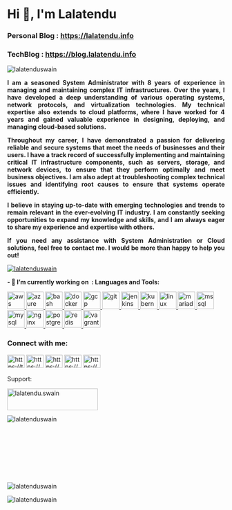 <h1>Hi 👋, I&#39;m Lalatendu</h1>

<h3>Personal Blog :&nbsp;<a href="https://lalatendu.info/">https://lalatendu.info</a></h3>

<h3>TechBlog :&nbsp;<a href="https://blog.lalatendu.info/">https://blog.lalatendu.info</a></h3>

<p style="text-align:justify"><img alt="lalatenduswain" src="https://komarev.com/ghpvc/?username=lalatenduswain&amp;label=Profile%20views&amp;color=0e75b6&amp;style=flat" /></p>

<p style="text-align:justify"><strong>I am a seasoned System Administrator with 8 years of experience in managing and maintaining complex IT infrastructures. Over the years, I have developed a deep understanding of various operating systems, network protocols, and virtualization technologies. My technical expertise also extends to cloud platforms, where I have worked for 4 years and gained valuable experience in designing, deploying, and managing cloud-based solutions.</strong></p>

<p style="text-align:justify"><strong>Throughout my career, I have demonstrated a passion for delivering reliable and secure systems that meet the needs of businesses and their users. I have a track record of successfully implementing and maintaining critical IT infrastructure components, such as servers, storage, and network devices, to ensure that they perform optimally and meet business objectives. I am also adept at troubleshooting complex technical issues and identifying root causes to ensure that systems operate efficiently.</strong></p>

<p style="text-align:justify"><strong>I believe in staying up-to-date with emerging technologies and trends to remain relevant in the ever-evolving IT industry. I am constantly seeking opportunities to expand my knowledge and skills, and I am always eager to share my experience and expertise with others.</strong></p>

<p style="text-align:justify"><strong>If you need any assistance with System Administration or Cloud solutions, feel free to contact me. I would be more than happy to help you out!</strong></p>

<p><a href="https://github.com/ryo-ma/github-profile-trophy"><img alt="lalatenduswain" src="https://github-profile-trophy.vercel.app/?username=lalatenduswain" /></a></p>

<p><strong>- 🔭 I&rsquo;m currently working on&nbsp; : Languages and Tools:</strong></p>

<p><a href="https://aws.amazon.com" rel="noreferrer" target="_blank"><img alt="aws" src="https://raw.githubusercontent.com/Lalatenduswain/lalatenduswain.github.io/master/images/icons/Devops/aws.svg" style="height:40px; width:40px" /> </a> <a href="https://azure.microsoft.com/en-in/" rel="noreferrer" target="_blank"> <img alt="azure" src="https://raw.githubusercontent.com/Lalatenduswain/lalatenduswain.github.io/master/images/icons/Devops/azure.svg" style="height:40px; width:40px" /> </a> <a href="https://www.gnu.org/software/bash/" rel="noreferrer" target="_blank"> <img alt="bash" src="https://raw.githubusercontent.com/Lalatenduswain/lalatenduswain.github.io/master/images/icons/Devops/bash.svg" style="height:40px; width:40px" /> </a> <a href="https://www.docker.com/" rel="noreferrer" target="_blank"> <img alt="docker" src="https://raw.githubusercontent.com/Lalatenduswain/lalatenduswain.github.io/master/images/icons/Devops/docker.svg" style="height:40px; width:40px" /> </a> <a href="https://cloud.google.com" rel="noreferrer" target="_blank"> <img alt="gcp" src="https://raw.githubusercontent.com/Lalatenduswain/lalatenduswain.github.io/master/images/icons/googlecloud/googlecloud-original.svg" style="height:40px; width:40px" /> </a> <a href="https://git-scm.com/" rel="noreferrer" target="_blank"> <img alt="git" src="https://raw.githubusercontent.com/Lalatenduswain/lalatenduswain.github.io/master/images/icons/git/git-original.svg" style="height:40px; width:40px" /> </a> <a href="https://www.jenkins.io" rel="noreferrer" target="_blank"> <img alt="jenkins" src="https://raw.githubusercontent.com/Lalatenduswain/lalatenduswain.github.io/master/images/icons/Devops/jenkins.svg" style="height:40px; width:40px" /> </a> <a href="https://kubernetes.io" rel="noreferrer" target="_blank"> <img alt="kubernetes" src="https://raw.githubusercontent.com/Lalatenduswain/lalatenduswain.github.io/master/images/icons/Devops/kubernetes.svg" style="height:40px; width:40px" /> </a> <a href="https://www.linux.org/" rel="noreferrer" target="_blank"> <img alt="linux" src="https://raw.githubusercontent.com/Lalatenduswain/lalatenduswain.github.io/master/images/icons/Other/linux.svg" style="height:40px; width:40px" /> </a> <a href="https://mariadb.org/" rel="noreferrer" target="_blank"> <img alt="mariadb" src="https://raw.githubusercontent.com/Lalatenduswain/lalatenduswain.github.io/master/images/icons/Database/mariadb.svg" style="height:40px; width:40px" /> </a> <a href="https://www.microsoft.com/en-us/sql-server" rel="noreferrer" target="_blank"> <img alt="mssql" src="https://raw.githubusercontent.com/Lalatenduswain/lalatenduswain.github.io/master/images/icons/microsoftsqlserver/microsoftsqlserver-plain-wordmark.svg" style="height:40px; width:40px" /> </a> <a href="https://www.mysql.com/" rel="noreferrer" target="_blank"> <img alt="mysql" src="https://raw.githubusercontent.com/Lalatenduswain/lalatenduswain.github.io/master/images/icons/mysql/mysql-original-wordmark.svg" style="height:40px; width:40px" /> </a> <a href="https://www.nginx.com" rel="noreferrer" target="_blank"> <img alt="nginx" src="https://raw.githubusercontent.com/Lalatenduswain/lalatenduswain.github.io/master/images/icons/nginx/nginx-original.svg" style="height:40px; width:40px" /> </a> <a href="https://www.postgresql.org" rel="noreferrer" target="_blank"> <img alt="postgresql" src="https://raw.githubusercontent.com/Lalatenduswain/lalatenduswain.github.io/master/images/icons/postgresql/postgresql-original-wordmark.svg" style="height:40px; width:40px" /> </a> <a href="https://redis.io" rel="noreferrer" target="_blank"> <img alt="redis" src="https://raw.githubusercontent.com/Lalatenduswain/lalatenduswain.github.io/master/images/icons/redis/redis-original-wordmark.svg" style="height:40px; width:40px" /> </a> <a href="https://www.vagrantup.com/" rel="noreferrer" target="_blank"> <img alt="vagrant" src="https://raw.githubusercontent.com/Lalatenduswain/lalatenduswain.github.io/master/images/icons/vagrantup-icon.svg" style="height:40px; width:40px" /> </a></p>

<h3>Connect with me:</h3>

<p><a href="https://twitter.com/lalatenduswain" target="blank"><img alt="https://twitter.com/lalatenduswain" src="https://raw.githubusercontent.com/Lalatenduswain/lalatenduswain.github.io/master/images/icons/Social/twitter.svg" style="height:30px; width:40px" /></a> <a href="https://stackoverflow.com/users/11769417/lalatendu-swain" target="blank"><img alt="https://stackoverflow.com/users/11769417/lalatendu-swain" src="https://raw.githubusercontent.com/Lalatenduswain/lalatenduswain.github.io/master/images/icons/Social/stack-overflow.svg" style="height:30px; width:40px" /></a> <a href="https://www.facebook.com/udnetalal.niaws" target="blank"><img alt="https://www.facebook.com/udnetalal.niaws" src="https://raw.githubusercontent.com/Lalatenduswain/lalatenduswain.github.io/master/images/icons/Social/facebook.svg" style="height:30px; width:40px" /></a> <a href="https://www.instagram.com/lalatendukeshariswain/" target="blank"><img alt="https://www.instagram.com/lalatendukeshariswain/" src="https://raw.githubusercontent.com/Lalatenduswain/lalatenduswain.github.io/master/images/icons/Social/instagram.svg" style="height:30px; width:40px" /></a> <a href="https://www.youtube.com/@lalatenduswain" target="blank"><img alt="https://www.youtube.com/@lalatenduswain" src="https://raw.githubusercontent.com/Lalatenduswain/lalatenduswain.github.io/master/images/icons/Social/youtube.svg" style="height:30px; width:40px" /></a></p>

<p>Support:</p>

<p><a href="https://www.buymeacoffee.com/lalatendu.swain"><img alt="lalatendu.swain" src="https://raw.githubusercontent.com/Lalatenduswain/lalatenduswain.github.io/master/images/icons/buymeacoffee.svg" style="float:left; height:50px; width:210px" /></a></p>

<p>&nbsp;</p>

<p>&nbsp;</p>

<p><img alt="lalatenduswain" src="https://github-readme-stats.vercel.app/api/top-langs?username=lalatenduswain&amp;show_icons=true&amp;locale=en&amp;layout=compact" style="float:left" /></p>

<p>&nbsp;</p>

<p>&nbsp;</p>

<p>&nbsp;</p>

<p>&nbsp;</p>

<p>&nbsp;</p>

<p><img alt="lalatenduswain" src="https://github-readme-stats.vercel.app/api?username=lalatenduswain&amp;show_icons=true&amp;locale=en" /></p>

<p><img alt="lalatenduswain" src="https://github-readme-streak-stats.herokuapp.com/?user=lalatenduswain&amp;" /></p>
